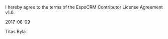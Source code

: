 I hereby agree to the terms of the EspoCRM Contributor License Agreement v1.0.

2017-08-09

Titas Byla
